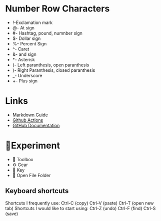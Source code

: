 # Number Row Characters
- !-Exclamation mark
- @- At sign
-  #- Hashtag, pound, numnber sign
- $- Dollar sign
- %- Percent Sign
- ^- Caret
- &- and sign
- *- Asterisk
- (- Left paranthesis, open paranthesis
- )- Right Paranthesis, closed paranthesis
- _- Underscore
- +- Plus sign

# Links
- [Markdown Guide](https://www.markdownguide.org/)
- [Github Actions](https://github.com/features/actions)
- [GitHub Documentation](https://docs.github.com/en)

# 🧪Experiment
- 🧰 Toolbox
- ⚙️ Gear
- 🔑 Key
- 📂 Open File Folder

## Keyboard shortcuts
Shortcuts I frequently use:
Ctrl-C (copy)
Ctrl-V (paste)
Ctrl-T (open new tab)
Shortcuts I would like to start using:
Ctrl-Z (undo)
Ctrl-F (find)
Ctrl-S (save)